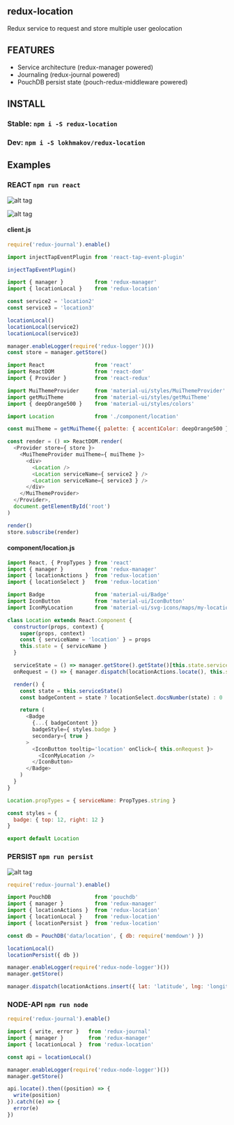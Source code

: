 ## redux-location
Redux service to request and store multiple user geolocation
## FEATURES
* Service architecture (redux-manager powered)
* Journaling (redux-journal powered)
* PouchDB persist state (pouch-redux-middleware powered)

## INSTALL
### Stable: ```npm i -S redux-location```
### Dev: ```npm i -S lokhmakov/redux-location```

## Examples
### REACT `npm run react`
![alt tag](https://raw.githubusercontent.com/lokhmakov/redux-location/master/docs/redux-location%20react%20scene%201.gif)

![alt tag](https://raw.githubusercontent.com/lokhmakov/redux-location/master/docs/redux-location%20react%20scene%202.gif)

#### client.js
```js
require('redux-journal').enable()

import injectTapEventPlugin from 'react-tap-event-plugin'

injectTapEventPlugin()

import { manager }          from 'redux-manager'
import { locationLocal }    from 'redux-location'

const service2 = 'location2'
const service3 = 'location3'

locationLocal()
locationLocal(service2)
locationLocal(service3)

manager.enableLogger(require('redux-logger')())
const store = manager.getStore()

import React                from 'react'
import ReactDOM             from 'react-dom'
import { Provider }         from 'react-redux'

import MuiThemeProvider     from 'material-ui/styles/MuiThemeProvider'
import getMuiTheme          from 'material-ui/styles/getMuiTheme'
import { deepOrange500 }    from 'material-ui/styles/colors'

import Location             from './component/location'

const muiTheme = getMuiTheme({ palette: { accent1Color: deepOrange500 }})

const render = () => ReactDOM.render(
  <Provider store={ store }>
    <MuiThemeProvider muiTheme={ muiTheme }>
      <div>
        <Location />
        <Location serviceName={ service2 } />
        <Location serviceName={ service3 } />
      </div>
    </MuiThemeProvider>
  </Provider>,
  document.getElementById('root')
)

render()
store.subscribe(render)
```

#### component/location.js
```js
import React, { PropTypes } from 'react'
import { manager }          from 'redux-manager'
import { locationActions }  from 'redux-location'
import { locationSelect }   from 'redux-location'

import Badge                from 'material-ui/Badge'
import IconButton           from 'material-ui/IconButton'
import IconMyLocation       from 'material-ui/svg-icons/maps/my-location'

class Location extends React.Component {
  constructor(props, context) {
    super(props, context)
    const { serviceName = 'location' } = props
    this.state = { serviceName }
  }

  serviceState = () => manager.getStore().getState()[this.state.serviceName]
  onRequest = () => { manager.dispatch(locationActions.locate(), this.state.serviceName) }

  render() {
    const state = this.serviceState()
    const badgeContent = state ? locationSelect.docsNumber(state) : 0

    return (
      <Badge
        {...{ badgeContent }}
        badgeStyle={ styles.badge }
        secondary={ true }
      >
        <IconButton tooltip='location' onClick={ this.onRequest }>
          <IconMyLocation />
        </IconButton>
      </Badge>
    )
  }
}

Location.propTypes = { serviceName: PropTypes.string }

const styles = {
  badge: { top: 12, right: 12 }
}

export default Location
```

### PERSIST `npm run persist`

![alt tag](https://raw.githubusercontent.com/lokhmakov/redux-location/master/docs/redux-location%20node-persist%20scene%201.gif)

```js
require('redux-journal').enable()

import PouchDB              from 'pouchdb'
import { manager }          from 'redux-manager'
import { locationActions }  from 'redux-location'
import { locationLocal }    from 'redux-location'
import { locationPersist }  from 'redux-location'

const db = PouchDB('data/location', { db: require('memdown') })

locationLocal()
locationPersist({ db })

manager.enableLogger(require('redux-node-logger')())
manager.getStore()

manager.dispatch(locationActions.insert({ lat: 'latitude', lng: 'longitude' }), 'location')
```

### NODE-API `npm run node`

```js
require('redux-journal').enable()

import { write, error }   from 'redux-journal'
import { manager }        from 'redux-manager'
import { locationLocal }  from 'redux-location'

const api = locationLocal()

manager.enableLogger(require('redux-node-logger')())
manager.getStore()

api.locate().then((position) => {
  write(position)
}).catch((e) => {
  error(e)
})
```
